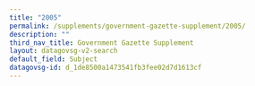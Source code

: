 ```yaml
---
title: "2005"
permalink: /supplements/government-gazette-supplement/2005/
description: ""
third_nav_title: Government Gazette Supplement
layout: datagovsg-v2-search
default_field: Subject
datagovsg-id: d_1de8500a1473541fb3fee02d7d1613cf
---
```

